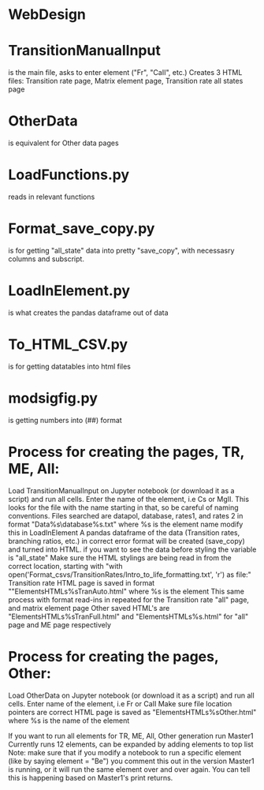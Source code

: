 # WebDesign
# TransitionManualInput 
is the main file, asks to enter element ("Fr", "CaII", etc.)
Creates 3 HTML files: Transition rate page, Matrix element page, Transition rate all states page

# OtherData 
is equivalent for Other data pages

# LoadFunctions.py 
reads in relevant functions

# Format_save_copy.py 
is for getting "all_state" data into pretty "save_copy", with necessasry columns and subscript.

# LoadInElement.py 
is what creates the pandas dataframe out of data

# To_HTML_CSV.py 
is for getting datatables into html files

# modsigfig.py 
is getting numbers into (##) format

# Process for creating the pages, TR, ME, All: 
Load TransitionManualInput on Jupyter notebook (or download it as a script)
and run all cells.
Enter the name of the element, i.e Cs or MgII. 
	This looks for the file with the name starting in that, so be careful of naming conventions.
	Files searched are datapol, database, rates1, and rates 2 in format "Data\%s\database%s.txt" where %s is the element name
	modify this in LoadInElement
	A pandas dataframe of the data (Transition rates, branching ratios, etc.) in correct error format will be created (save_copy)
	and turned into HTML.
	if you want to see the data before styling the variable is "all_state"
Make sure the HTML stylings are being read in from the correct location, starting with "with open('Format_csvs/TransitionRates/Intro_to_life_formatting.txt', 'r') as file:"
Transition rate HTML page is saved in format ""ElementsHTMLs\%sTranAuto.html" where %s is the element
	This same process with format read-ins in repeated for the Transition rate "all" page, and matrix element page
Other saved HTML's are "ElementsHTMLs\%sTranFull.html" and "ElementsHTMLs\%s.html" for "all" page and ME page respectively

# Process for creating the pages, Other:
Load OtherData on Jupyter notebook (or download it as a script)
and run all cells.
Enter name of the element, i.e Fr or CaII
Make sure file location pointers are correct
HTML page is saved as "ElementsHTMLs\%sOther.html" where %s is the name of the element

If you want to run all elements for TR, ME, All, Other generation run Master1
	Currently runs 12 elements, can be expanded by adding elements to top list
	Note: make sure that if you modify a notebook to run a specific element (like by saying element = "Be") 
	you comment this out in the version Master1 is running, or it will run the same element over and over again.
	You can tell this is happening based on Master1's print returns.





